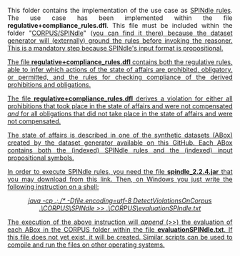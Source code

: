 <p align="justify">
This folder contains the implementation of the use case as <a href="http://spindle.data61.csiro.au/spindle/download.html">SPINdle rules</a>. The use case has been implemented within the file <b>regulative+compliance_rules.dfl</b>. This file must be included within the folder "<a href="https://github.com/liviorobaldo/legalreasoners/tree/main/DatasetGenerator/CORPUS/SPINdle">CORPUS/SPINdle</a>" (<u>you can find it <a href="https://github.com/liviorobaldo/legalreasoners/tree/main/DatasetGenerator/CORPUS/SPINdle">there</a>) because the dataset generator will (externally) ground the rules before invoking the reasoner. This is a mandatory step because SPINdle's input format is propositional.
</p>

<p align="justify">
The file <b>regulative+compliance_rules.dfl</b> contains both the regulative rules, able to infer which actions of the state of affairs are prohibited, obligatory, or permitted, and the rules for checking compliance of the derived prohibitions and obligations.
</p>

<p align="justify">The file <b>regulative+compliance_rules.dfl</b> derives a violation for either all prohibitions that took place in the state of affairs and were not compensated <i>and</i> for all obligations that did not take place in the state of affairs and were not compensated.</p>

<p align="justify">
The state of affairs is described in one of the synthetic datasets (ABox) created by the <a href="https://github.com/liviorobaldo/legalreasoners/tree/main/DatasetGenerator">dataset generator available on this GitHub</a>. Each ABox contains both the (indexed) SPINdle rules and the (indexed) input propositional symbols.
</p>

<p align="justify">
In order to execute SPINdle rules, you need the file <b>spindle_2.2.4.jar</b> that you may download from <a href="https://sourceforge.net/projects/spindlereasoner/">this link</a>. Then, on Windows you just write the following instruction on a shell:
</p>

<p align="center">
<i>java -cp .;./* -Dfile.encoding=utf-8 DetectViolationsOnCorpus .\CORPUS\SPINdle >> .\CORPUS\evaluationSPIndle.txt</i>
</p>

<p align="justify">
The execution of the above instruction will <i>append</i> (>>) the evaluation of each ABox in the CORPUS folder within the file <b>evaluationSPINdle.txt</b>. If this file does not yet exist, it will be created. Similar scripts can be used to compile and run the files on other operating systems. 
</p>
